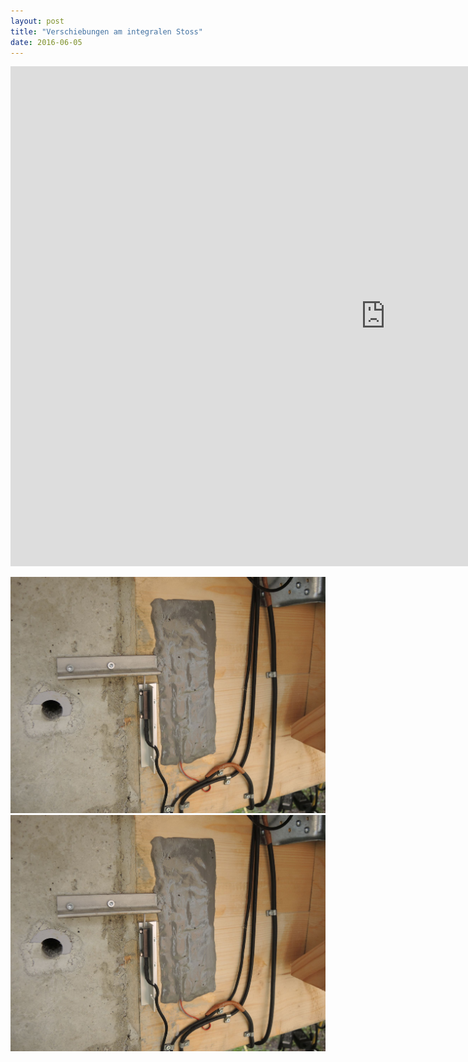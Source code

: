 ```yaml
---
layout: post
title: "Verschiebungen am integralen Stoss"
date: 2016-06-05
---
```



<iframe width="1200" height="800" frameborder="0" scrolling="no" src="https://plot.ly/~AbteilungHolz/49.embed"></iframe>


![fotoVertHaus](../images/foto_vertikale_Verschiebung.JPG "Foto eines Wegsensors zur Messung der vertikalen Verschiebung zwischen Holztraeger und Beton-Auflager am integralen Stoss") ![fotoHorUnten](../images/foto_vertikale_Verschiebung.JPG "Foto eines Wegsensors zur Messung der horizontalen Verschiebung zwischen Holztraeger und Beton-Auflager an der Traegerunterseite am integralen Stoss") 
